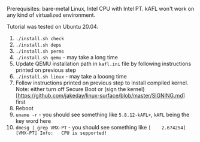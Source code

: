 Prerequisites: bare-metal Linux, Intel CPU with Intel PT. kAFL won't work on any kind of virtualized environment.

Tutorial was tested on Ubuntu 20.04.

1. `./install.sh check`
2. `./install.sh deps`
3. `./install.sh perms`
4. `./install.sh qemu` - may take a long time
5. Update QEMU installation path in `kafl.ini` file by following instructions printed on previous step
6. `./install.sh linux` - may take a looong time
7. Follow instructions printed on previous step to install compiled kernel. Note: either turn off Secure Boot or (sign the kernel)[https://github.com/jakeday/linux-surface/blob/master/SIGNING.md] first
8. Reboot
9. `uname -r` - you should see something like `5.8.12-kAFL+`, `kAFL` being the key word here
10. `dmesg | grep VMX-PT` - you should see something like `[    2.674254] [VMX-PT] Info:   CPU is supported!`
